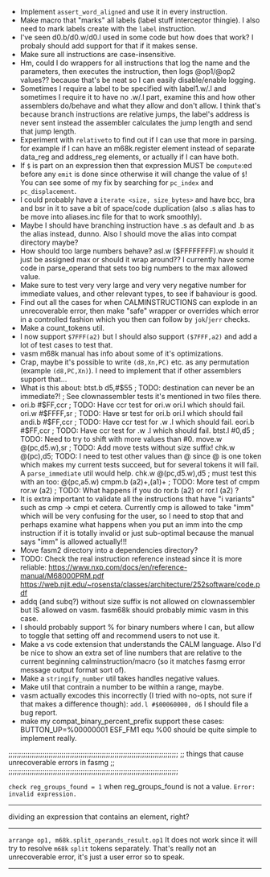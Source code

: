* Implement `assert_word_aligned` and use it in every instruction.
* Make macro that "marks" all labels (label stuff interceptor thingie).
  I also need to mark labels create with the `label` instruction.
* I've seen d0.b/d0.w/d0.l used in some code but how does that work?
  I probaly should add support for that if it makes sense.
* Make sure all instructions are case-insensitive.
* Hm, could I do wrappers for all instructions that log the name and the
  parameters, then executes the instruction, then logs @op1/@op2 values??
  because that's be neat so I can easily disable/enable logging.
* Sometimes I require a label to be specified with label1.w/.l and sometimes
  I require it to have no .w/.l part, examine this and how other assemblers
  do/behave and what they allow and don't allow.
  I think that's because branch instructions are relative jumps,
  the label's address is never sent instead the assembler calculates the
  jump length and send that jump length.
* Experiment with `relativeto` to find out if I can use that more in parsing.
  for example if I can have an m68k.register element instead of separate
  data_reg and address_reg elements, or actually if I can have both.
* If `$` is part on an expression then that expression MUST be `compute`:ed
      before any `emit` is done since otherwise it will change the value of `$`!
      You can see some of my fix by searching for `pc_index` and
      `pc_displacement`.
* I could probably have a `iterate <size, size_bytes>` and have bcc, bra and bsr
      in it to save a bit of space/code duplication (also .s alias has to be
      move into aliases.inc file for that to work smoothly).
* Maybe I should have branching instruction have .s as default and .b as the
      alias instead, dunno. Also I should move the alias into compat directory
      maybe?
* How should too large numbers behave? asl.w	($FFFFFFFF).w
      should it just be assigned max or should it wrap around??
      I currently have some code in parse_operand that sets too big numbers to
      the max allowed value.
* Make sure to test very very large and very very negative number for immediate
      values, and other relevant types, to see if bahaviour is good.
* Find out all the cases for when CALMINSTRUCTIONS can explode in an
      unrecoverable error, then make "safe" wrapper or overrides which
      error in a controlled fashion which you then can follow by `jok`/`jerr`
      checks.
* Make a count_tokens util.
* I now support `$7FFF(a2)` but I should also support `($7FFF,a2)` and add a lot
      of test cases to test that.
* vasm m68k manual has info about some of it's optimizations.
* Crap, maybe it's possible to write `(d8,Xn,PC)`
  etc. as any permutation (example `(d8,PC,Xn)`).
  I need to implement that if other assemblers
  support that...
* What is this about:
  btst.b	d5,#$55 ; TODO: destination can never be an immediate?! ; See clownassembler tests it's mentioned in two files there.
* ori.b	#$FF,ccr ; TODO: Have ccr test for ori.w ori.l which should fail.
  ori.w	#$FFFF,sr ; TODO: Have sr test for ori.b ori.l which should fail
  andi.b	#$FF,ccr ; TODO: Have ccr test for .w .l which should fail.
  eori.b	#$FF,ccr ; TODO: Have ccr test for .w .l which should fail.
  btst.l	#0,d5 ; TODO: Need to try to shift with more values than #0.
  move.w	@(pc,d5.w),sr ; TODO: Add move tests without size suffix!
  chk.w	@(pc),d5; TODO: I need to test other values than @ since @ is
      one token which makes my current tests succeed, but for several tokens it will fail. A `parse_immediate` util would help.
  chk.w	@(pc,d5.w),d5 ; must test this with an too: @(pc,a5.w)
  cmpm.b	(a2)+,(a1)+ ; TODO: More test of cmpm
  ror.w	(a2) ; TODO: What happens if you do ror.b (a2) or ror.l (a2) ?
* It is extra important to validate all the instructions that have "i variants"
      such as cmp -> cmpi et cetera. Currently cmp is allowed to take "imm"
      which will be very confusing for the user, so I need to stop that
      and perhaps examine what happens when you put an imm into the cmp
      instruction if it is totally invalid or just sub-optimal because 
      the manual says "imm" is allowed actually!!!
* Move fasm2 directory into a dependencies directory?
* TODO: Check the real instruction reference instead since it is more reliable:
  https://www.nxp.com/docs/en/reference-manual/M68000PRM.pdf
  https://web.njit.edu/~rosensta/classes/architecture/252software/code.pdf
* addq (and subq?) without size suffix is not allowed on clownassembler but IS
      allowed on vasm. fasm68k should probably mimic vasm in this case.
* I should probably support % for binary numbers where I can, but allow to
      toggle that setting off and recommend users to not use it.
* Make a vs code extension that understands the CALM language.
      Also I'd be nice to show an extra set of line numbers that are relative to
      the current beginning calminstruction/macro (so it matches fasmg error
      message output format sort of).
* Make a `stringify_number` util takes handles negative values.
* Make util that contrain a number to be within a range, maybe.
* vasm actually excodes this incorrectly (I tried with no-opts, not sure if that
      makes a difference though):
      `add.l #$00060000, d6`
      I should file a bug report.
* make my compat_binary_percent_prefix support these cases:
      BUTTON_UP=%00000001
      ESF_FM1 equ %00
            should be quite simple to implement really.

;;;;;;;;;;;;;;;;;;;;;;;;;;;;;;;;;;;;;;;;;;;;;;;;;;;;;;;;;;;;;;;;;;;;;;;;;;;;;;;;
;; things that cause unrecoverable errors in fasmg                            ;;
;;;;;;;;;;;;;;;;;;;;;;;;;;;;;;;;;;;;;;;;;;;;;;;;;;;;;;;;;;;;;;;;;;;;;;;;;;;;;;;;

`check reg_groups_found = 1` when reg_groups_found is not a value.
`Error: invalid expression.`

---

dividing an expression that contains an element, right?

---

`arrange op1, m68k.split_operands_result.op1`
It does not work since it will try to resolve `m68k` `split` tokens separately.
That's really not an unrecoverable error, it's just a user error so to speak.

---




